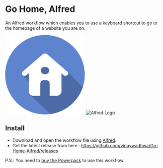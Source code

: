 # Go Home, Alfred
An Alfred workflow which enables you to use a keyboard shortcut to go to the homepage of a website you are on.

![Alfred Logo](logo.png)
![Alfred Logo](https://cloud.githubusercontent.com/assets/398893/3528722/5b5b30c6-0792-11e4-956d-750ac3a00bd8.png)

## Install

- Download and open the workflow file using [Alfred](https://www.alfredapp.com/).
- Get the latest release from here : https://github.com/vinaywadhwa/Go-Home-Alfred/releases



P.S.: You need to [buy the Powerpack](https://buy.alfredapp.com/) to use this workflow.

